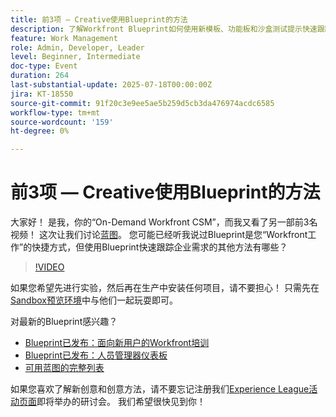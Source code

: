 ```yaml
---
title: 前3项 — Creative使用Blueprint的方法
description: 了解Workfront Blueprint如何使用新模板、功能板和沙盒测试提示快速跟踪设置。
feature: Work Management
role: Admin, Developer, Leader
level: Beginner, Intermediate
doc-type: Event
duration: 264
last-substantial-update: 2025-07-18T00:00:00Z
jira: KT-18550
source-git-commit: 91f20c3e9ee5ae5b259d5cb3da476974acdc6585
workflow-type: tm+mt
source-wordcount: '159'
ht-degree: 0%

---
```



# 前3项 — Creative使用Blueprint的方法

大家好！ 是我，你的“On-Demand Workfront CSM”，而我又看了另一部前3名视频！  这次让我们讨论[蓝图](https://experienceleague.adobe.com/zh-hans/docs/workfront/using/administration-and-setup/blueprints/blueprints-overview)。 您可能已经听我说过Blueprint是您“Workfront工作”的快捷方式，但使用Blueprint快速跟踪企业需求的其他方法有哪些？

>[!VIDEO](https://video.tv.adobe.com/v/3465322/?learn=on&enablevpops&captions=chi_hans)

如果您希望先进行实验，然后再在生产中安装任何项目，请不要担心！  只需先在[Sandbox预览环境](https://experienceleague.adobe.com/zh-hans/docs/workfront/using/administration-and-setup/set-up-wf/testing-environments/wf-preview-sandbox-environment)中与他们一起玩耍即可。

对最新的Blueprint感兴趣？

* [Blueprint已发布：面向新用户的Workfront培训](https://experienceleaguecommunities.adobe.com/t5/workfront-blogs/blueprint-released-workfront-training-for-new-users/ba-p/739734)
* [Blueprint已发布：人员管理器仪表板](https://experienceleaguecommunities.adobe.com/t5/workfront-discussions/blueprint-released-people-manager-dashboard/m-p/687545#M3247)
* [可用蓝图的完整列表](https://experienceleague.adobe.com/zh-hans/docs/workfront/using/administration-and-setup/blueprints/list-of-available-blueprints)

如果您喜欢了解新创意和创意方法，请不要忘记注册我们[Experience League活动页面](https://experienceleague.adobe.com/zh-hans/events?filters=Workfront)即将举办的研讨会。 我们希望很快见到你！
